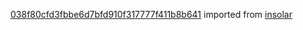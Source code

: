[038f80cfd3fbbe6d7bfd910f317777f411b8b641](https://github.com/insolar/insolar/commit/038f80cfd3fbbe6d7bfd910f317777f411b8b641) imported from [insolar](https://github.com/insolar/insolar)

